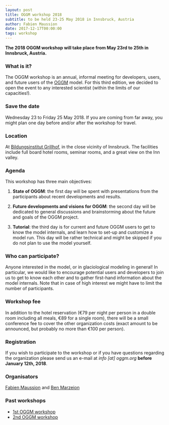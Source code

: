 ```yaml
---
layout: post
title: OGGM workshop 2018
subtitle: to be held 23-25 May 2018 in Innsbruck, Austria
author: Fabien Maussion
date: 2017-12-17T00:00:00
tags: workshop
---
```


**The 2018 OGGM workshop will take place from May 23rd to 25th in Innsbruck,
Austria.**

### What is it?

The OGGM workshop is an annual, informal meeting for developers, users, and future users
of the [OGGM](http://oggm.readthedocs.io) model. For this third edition, we
decided to open the event to any interested scientist (within the limits of our capacities!).

### Save the date

Wednesday 23 to Friday 25 May 2018. If you are coming from far away, you might
plan one day before and/or after the workshop for travel.

### Location

At [Bildungsinstitut Grillhof](https://www.tirol.gv.at/bildung/bildungsinstitut-grillhof/),
in the close vicinity of Innsbruck. The facilities include full board
hotel rooms, seminar rooms, and a great view on the Inn valley.

### Agenda

This workshop has three main objectives:

1. **State of OGGM**: the first day will be spent with presentations from the
participants about recent developments and results.

2. **Future developments and visions for OGGM**: the second day will be dedicated
to general discussions and brainstorming about the future and
goals of the OGGM project.

3. **Tutorial**: the third day is for current and future OGGM users to
get to know the model internals, and learn how to set-up and customize a model run.
This day will be rather technical and might be skipped if you do not plan to
use the model yourself.

### Who can participate?

Anyone interested in the model, or in glaciological modeling
in general! In particular, we would like to encourage potential users and
developers to join us to get to know each other and to gather first-hand
information about the model internals. Note that in case of high interest
we might have to limit the number of participants.

### Workshop fee

In addition to the hotel reservation (€79 per night per person in a double room
including all meals, €89 for a single room), there will be a small conference
fee to cover the other organization costs (exact amount to be announced, but
probably no more than €100 per person).

### Registration

If you wish to participate to the workshop or if you have questions regarding
the organization please send us an e-mail at _info [at] oggm.org_
**before January 12th, 2018**.

### Organisators

[Fabien Maussion](http://fabienmaussion.info/) and [Ben Marzeion](http://marzeion.info/)

### Past workshops

- <u> <a href="{{ site.url }}/2016/02/11/1st-oggm-worshop-summary/"> 1st OGGM workshop </a> </u>
- <u> <a href="{{ site.url }}/2017/04/03/2nd-oggm-worshop-summary/"> 2nd OGGM workshop </a> </u>
